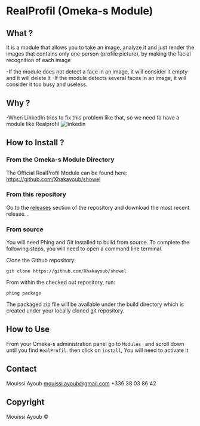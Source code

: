 # RealProfil (Omeka-s Module) 

## What ?
It is a module that allows you to take an image, analyze it and just render the images that contains only one person (profile picture), by making the facial recognition of each image

   -If the module does not detect a face in an image, it will consider it empty and it will delete it
   -If the module detects several faces in an image, it will consider it too busy and useless.

## Why ?
-When LinkedIn tries to fix this problem like that, so we need to have a module like Realprofil
![linkedin](https://user-images.githubusercontent.com/43969272/49691152-a46cbf80-fb3c-11e8-8639-78380f4c6406.PNG)


## How to Install ?

### From the Omeka-s Module Directory

The Official RealProfil Module can be found here: https://github.com/Xhakayoub/showel

### From this repository

Go to the [releases](https://github.com/poetapp/wordpress-plugin/releases) section of the repository and download the most recent release.
.

### From source

You will need Phing and Git installed to build from source. To complete the following steps, you will need to open a command line terminal.

Clone the Github repository:  

`git clone https://github.com/Xhakayoub/showel`

From within the checked out repository, run:  

`phing package`

The packaged zip file will be available under the build directory which is created under your locally cloned git repository.

## How to Use

From your Omeka-s administration panel go to `Modules ` and scroll down until you find `RealProfil`. then click on `install`, You will need to activate it.

## Contact

Mouissi Ayoub
mouissi.ayoub@gmail.com
+336 38 03 86 42

## Copyright

Mouissi Ayoub ©

